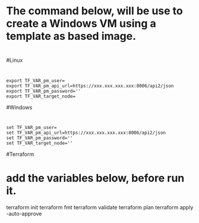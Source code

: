 # The command below, will be use to create a Windows VM using a template as based image.
#
#Linux
#
```
export TF_VAR_pm_user=
export TF_VAR_pm_api_url=https://xxx.xxx.xxx.xxx:8006/api2/json
export TF_VAR_pm_password=''
export TF_VAR_target_node=
```

#Windows
#
```
set TF_VAR_pm_user=
set TF_VAR_pm_api_url=https://xxx.xxx.xxx.xxx:8006/api2/json
set TF_VAR_pm_password=''
set TF_VAR_target_node=''
```
#Terraform
# add the variables below, before run it.
terraform init
terraform fmt
terraform validate
terraform plan
terraform apply -auto-approve